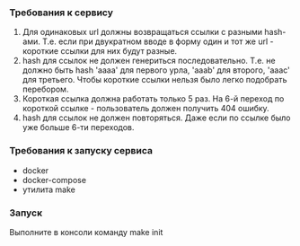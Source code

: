 ### Требования к сервису
1. Для одинаковых url должны возвращаться ссылки с разными hash-ами. Т.е. если при двукратном вводе в форму один и тот же url - короткие ссылки для них будут разные.
2. hash для ссылок не должен генериться последовательно. Т.е. не должно быть hash 'aaaa' для первого урла, 'aaab' для второго, 'aaac' для третьего. Чтобы короткие ссылки нельзя было легко подобрать перебором.
3. Короткая ссылка должна работать только 5 раз. На 6-й переход по короткой ссылке - пользователь должен получить 404 ошибку.
4. hash для ссылок не должен повторяться. Даже если по ссылке было уже больше 6-ти переходов.
### Требования к запуску сервиса
- docker
- docker-compose
- утилита make
### Запуск
Выполните в консоли команду make init